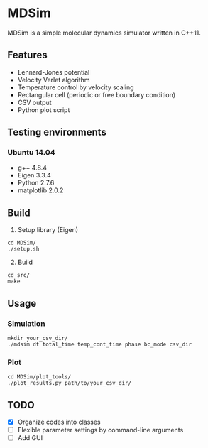 # MDSim
MDSim is a simple molecular dynamics simulator written in C++11.

## Features
* Lennard-Jones potential
* Velocity Verlet algorithm
* Temperature control by velocity scaling
* Rectangular cell (periodic or free boundary condition)
* CSV output
* Python plot script

## Testing environments
### Ubuntu 14.04
* g++ 4.8.4
* Eigen 3.3.4
* Python 2.7.6
* matplotlib 2.0.2

## Build
1. Setup library (Eigen)
```
cd MDSim/
./setup.sh
```

2. Build
```
cd src/
make
```

## Usage
### Simulation
```
mkdir your_csv_dir/
./mdsim dt total_time temp_cont_time phase bc_mode csv_dir
```

### Plot
```
cd MDSim/plot_tools/
./plot_results.py path/to/your_csv_dir/
```

## TODO
- [x] Organize codes into classes
- [ ] Flexible parameter settings by command-line arguments
- [ ] Add GUI
